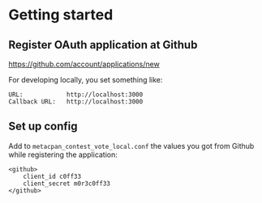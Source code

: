 # Getting started

## Register OAuth application at Github

https://github.com/account/applications/new

For developing locally, you set something like:

```text
URL:            http://localhost:3000
Callback URL:   http://localhost:3000
```

## Set up config

Add to `metacpan_contest_vote_local.conf` the values you got
from Github while registering the application:

```text
<github>
    client_id c0ff33
    client_secret m0r3c0ff33
</github>
```